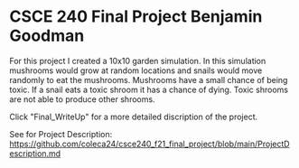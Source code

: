 # CSCE 240 Final Project Benjamin Goodman

For this project I created a 10x10 garden simulation. In this simulation mushrooms would grow at random locations and snails would move randomly to eat the mushrooms.  Mushrooms have a small chance of being toxic.  If a snail eats a toxic shroom it has a chance of dying.  Toxic shrooms are not able to produce other shrooms.

Click "Final_WriteUp" for a more detailed discription of the project.

See for Project Description: https://github.com/coleca24/csce240_f21_final_project/blob/main/ProjectDescription.md
